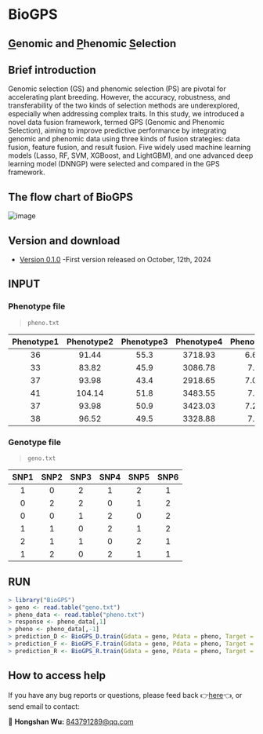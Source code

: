 # BioGPS
## [G](https://github.com/WHSmyself/BioGPS)enomic and [P](https://github.com/WHSmyself/BioGPS)henomic [S](https://github.com/WHSmyself/BioGPS)election <br>

## Brief introduction <br>
Genomic selection (GS) and phenomic selection (PS) are pivotal for accelerating plant breeding. However, the accuracy, robustness, and transferability of the two kinds of selection methods are underexplored, especially when addressing complex traits. In this study, we introduced a novel data fusion framework, termed GPS (Genomic and Phenomic Selection), aiming to improve predictive performance by integrating genomic and phenomic data using three kinds of fusion strategies: data fusion, feature fusion, and result fusion. Five widely used machine learning models (Lasso, RF, SVM, XGBoost, and LightGBM), and one advanced deep learning model (DNNGP) were selected and compared in the GPS framework.

## The flow chart of BioGPS <br>
![image](https://github.com/WHSmyself/BioGPS/blob/main/BioGPS.png)

## Version and download <br>
* [Version 0.1.0](https://github.com/WHSmyself/BioGPS/archive/refs/heads/main.zip) -First version released on October, 12th, 2024<br>

## INPUT
### Phenotype file
> `pheno.txt`

| Phenotype1 | Phenotype2 | Phenotype3 | Phenotype4 | Phenotype5 | Phenotype6 |
| :---: | :---: |  :---: |  :---: |  :---: | :---: |
| 36 | 91.44 | 55.3 | 3718.93 | 6.62 | 31.43 |
| 33 | 83.82 | 45.9 | 3086.78 | 7.1 | 32.99 |
| 37 | 93.98 | 43.4 | 2918.65 | 7.07 | 32.34 |
| 41 | 104.14 | 51.8 | 3483.55 | 7.1 | 32.42 |
| 37 | 93.98 | 50.9 | 3423.03 | 7.27 | 31.03 |
| 38 | 96.52 | 49.5 | 3328.88 | 7.3 | 31.75 |

### Genotype file
> `geno.txt`

| SNP1 | SNP2 | SNP3 | SNP4 | SNP5 | SNP6 |
| :---: | :---: |  :---: |  :---: |  :---: | :---: |
| 1 | 0 | 2 | 1 | 2 | 1 |
| 0 | 2 | 2 | 0 | 1 | 2 |
| 0 | 0 | 1 | 2 | 0 | 2 |
| 1 | 1 | 0 | 2 | 1 | 2 |
| 2 | 1 | 1 | 0 | 2 | 1 |
| 1 | 2 | 0 | 2 | 1 | 1 |


## RUN
```R
> library("BioGPS")
> geno <- read.table("geno.txt")
> pheno_data <- read.table("pheno.txt")
> response <- pheno_data[,1]
> pheno <- pheno_data[,-1]
> prediction_D <- BioGPS_D.train(Gdata = geno, Pdata = pheno, Target = response, model = RF_500, k = 5, seed = 123)
> prediction_F <- BioGPS_F.train(Gdata = geno, Pdata = pheno, Target = response, model = Lasso_1, k = 5, seed = 123)
> prediction_R <- BioGPS_R.train(Gdata = geno, Pdata = pheno, Target = response, model = SVM, k = 5, seed = 123, nrounds = 200)
```

## How to access help <br>
If you have any bug reports or questions, please feed back :point_right:[here](https://github.com/WHSmyself/BioGPS/issues):point_left:, or send email to contact:<br>

:e-mail: **Hongshan Wu:** 843791289@qq.com <br>
